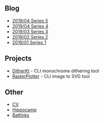 ## Blog

* [2019/04 Series 5](./blog/series5/series5.md)
* [2019/04 Series 4](./blog/series4/series4.md)
* [2019/03 Series 3](./blog/series3/series3.md)
* [2019/02 Series 2](./blog/series2/series2.md)
* [2019/01 Series 1](./blog/series1/series1.md)

## Projects

* [DitherKt](https://github.com/fiskurgit/DitherKt) - CLI monochrome dithering tool
* [RasterPlotter](https://github.com/fiskurgit/RasterPlotter) - CLI image to SVG tool

## Other

* [CV](cv.html)
* [Hippocamp](./archive/hippocamp.md)
* [Batfinks](./archive/batfinks.md)
